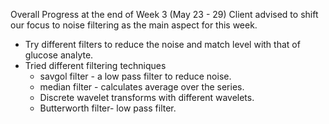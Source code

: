 Overall Progress at the end of Week 3 (May 23 - 29)
  Client advised to shift our focus to noise filtering as the main aspect for this week.
  
- Try different filters to reduce the noise and match level with that of glucose analyte.
- Tried different filtering techniques
    - savgol filter - a low pass filter to reduce noise.
    - median filter - calculates average over the series.
    - Discrete wavelet transforms with different wavelets.
    - Butterworth filter- low pass filter.
